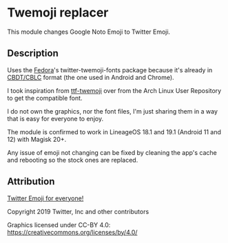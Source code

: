 # Twemoji replacer

This module changes Google Noto Emoji to Twitter Emoji.

## Description

Uses the [Fedora](https://fedoraproject.org/)'s twitter-twemoji-fonts package because it's already in [CBDT/CBLC](https://docs.microsoft.com/en-us/windows/win32/directwrite/color-fonts#what-kinds-of-color-fonts-does-windows-support) format (the one used in Android and Chrome).

I took inspiration from [ttf-twemoji](https://aur.archlinux.org/packages/ttf-twemoji/) over from the Arch Linux User Repository to get the compatible font.

I do not own the graphics, nor the font files, I'm just sharing them in a way that is easy for everyone to enjoy.

The module is confirmed to work in LineageOS 18.1 and 19.1 (Android 11 and 12) with Magisk 20+.

Any issue of emoji not changing can be fixed by cleaning the app's cache and rebooting so the stock ones are replaced.

## Attribution

[Twitter Emoji for everyone!](https://github.com/twitter/twemoji)

Copyright 2019 Twitter, Inc and other contributors

Graphics licensed under CC-BY 4.0: https://creativecommons.org/licenses/by/4.0/


